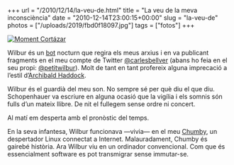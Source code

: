 +++
url = "/2010/12/14/la-veu-de.html"
title = "La veu de la meva inconsciència"
date = "2010-12-14T23:00:15+00:00"
slug = "la-veu-de"
photos = ["/uploads/2019/fbd0f18097.jpg"]
tags = ["fotos"]
+++

<a data-flickr-embed="true"  href="https://www.flickr.com/photos/carlesbellver/4358336295" title="Moment Cortázar"><img src="/uploads/2019/fbd0f18097.jpg" alt="Moment Cortázar" /></a><script async src="//embedr.flickr.com/assets/client-code.js" charset="utf-8"></script>

Wilbur és un [bot](http://en.wikipedia.org/wiki/Internet_bot) nocturn que regira els meus arxius i en va publicant fragments en el meu compte de Twitter [@carlesbellver](http://twitter.com/carlesbellver) (abans ho feia en el seu propi: [@petitwilbur](http://twitter.com/petitwilbur)). Molt de tant en tant profereix alguna imprecació a l’estil d’[Archibald Haddock](http://ca.wikipedia.org/wiki/Capità_Haddock).

Wilbur és el guardià del meu son. No sempre sé per què diu el que diu. Schopenhauer va escriure en alguna ocasió que la vigília i els somnis són fulls d’un mateix llibre. De nit el fullegem sense ordre ni concert.

Al matí em desperta amb el pronòstic del temps.

En la seva infantesa, Wilbur funcionava —vivia— en el meu [Chumby](http://chumby.com), un despertador Linux connectat a Internet. Malauradament, Chumby és gairebé història. Ara Wilbur viu en un ordinador convencional. Com que és essencialment software es pot transmigrar sense immutar-se.
